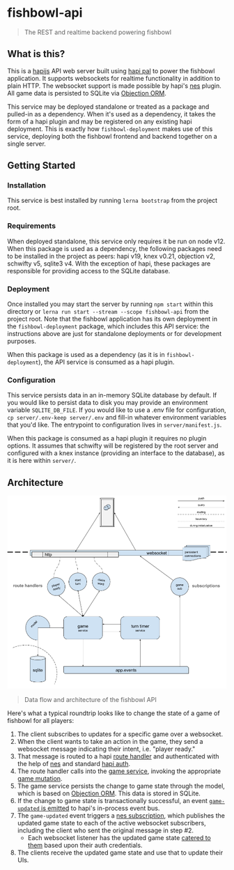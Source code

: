 # fishbowl-api
> The REST and realtime backend powering fishbowl

## What is this?
This is a [hapijs](https://hapi.dev/) API web server built using [hapi pal](https://hapipal.com/) to power the fishbowl application.  It supports websockets for realtime functionality in addition to plain HTTP.  The websocket support is made possible by hapi's [nes](https://hapi.dev/module/nes/) plugin.  All game data is persisted to SQLite via [Objection ORM](https://vincit.github.io/objection.js/).

This service may be deployed standalone or treated as a package and pulled-in as a dependency.  When it's used as a dependency, it takes the form of a hapi plugin and may be registered on any existing hapi deployment.  This is exactly how `fishbowl-deployment` makes use of this service, deploying both the fishbowl frontend and backend together on a single server.

## Getting Started
### Installation
This service is best installed by running `lerna bootstrap` from the project root.

### Requirements
When deployed standalone, this service only requires it be run on node v12.  When this package is used as a dependency, the following packages need to be installed in the project as peers: hapi v19, knex v0.21, objection v2, schwifty v5, sqlite3 v4.  With the exception of hapi, these packages are responsible for providing access to the SQLite database.

### Deployment
Once installed you may start the server by running `npm start` within this directory or `lerna run start --stream --scope fishbowl-api` from the project root.  Note that the fishbowl application has its own deployment in the `fishbowl-deployment` package, which includes this API service: the instructions above are just for standalone deployments or for development purposes.

When this package is used as a dependency (as it is in `fishbowl-deployment`), the API service is consumed as a hapi plugin.

### Configuration
This service persists data in an in-memory SQLite database by default.  If you would like to persist data to disk you may provide an environment variable `SQLITE_DB_FILE`.  If you would like to use a .env file for configuration, `cp server/.env-keep server/.env` and fill-in whatever environment variables that you'd like.  The entrypoint to configuration lives in `server/manifest.js`.

When this package is consumed as a hapi plugin it requires no plugin options.  It assumes that schwifty will be registered by the root server and configured with a knex instance (providing an interface to the database), as it is here within `server/`.

## Architecture

![Data flow and architecture of the fishbowl API](../../.github/api-architecture.png)
> Data flow and architecture of the fishbowl API

Here's what a typical roundtrip looks like to change the state of a game of fishbowl for all players:

1. The client subscribes to updates for a specific game over a websocket.
2. When the client wants to take an action in the game, they send a websocket message indicating their intent, i.e. "player ready."
3. That message is routed to a hapi [route handler](./lib/routes/game-player-ready.js) and authenticated with the help of [nes](https://hapi.dev/module/nes/) and standard [hapi auth](./lib/auth/strategies/player.js).
4. The route handler calls into the [game service](./lib/services/game.js), invoking the appropriate [game mutation](https://github.com/devinivy/fishbowl/blob/0dc843d80ad07fef9a1a3eafbe89a1f5ed0845e9/packages/api/lib/services/game.js#L112-L134).
5. The game service persists the change to game state through the model, which is based on [Objection ORM](https://vincit.github.io/objection.js/).  This data is stored in SQLite.
6. If the change to game state is transactionally successful, an event [`game-updated` is emitted](https://github.com/devinivy/fishbowl/blob/0dc843d80ad07fef9a1a3eafbe89a1f5ed0845e9/packages/api/lib/services/game.js#L34) to hapi's in-process event bus.
7. The `game-updated` event triggers a [nes subscription](./lib/subscriptions/game.js), which publishes the updated game state to each of the active websocket subscribers, including the client who sent the original message in step #2.
   - Each websocket listener has the updated game state [catered to them](https://github.com/devinivy/fishbowl/blob/0dc843d80ad07fef9a1a3eafbe89a1f5ed0845e9/packages/api/lib/subscriptions/game.js#L12-L23) based upon their auth credentials.
8. The clients receive the updated game state and use that to update their UIs.
